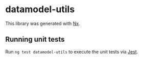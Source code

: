 # datamodel-utils

This library was generated with [Nx](https://nx.dev).

## Running unit tests

Run `ng test datamodel-utils` to execute the unit tests via [Jest](https://jestjs.io).

